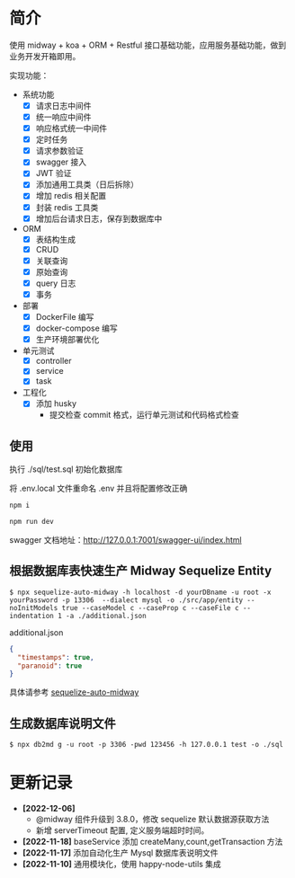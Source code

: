 # 简介

使用 midway + koa + ORM + Restful 接口基础功能，应用服务基础功能，做到业务开发开箱即用。

实现功能：

- 系统功能
  - [x] 请求日志中间件
  - [x] 统一响应中间件
  - [x] 响应格式统一中间件
  - [x] 定时任务
  - [x] 请求参数验证
  - [x] swagger 接入
  - [x] JWT 验证
  - [x] 添加通用工具类（日后拆除）
  - [x] 增加 redis 相关配置
  - [x] 封装 redis 工具类
  - [x] 增加后台请求日志，保存到数据库中
- ORM
  - [x] 表结构生成
  - [x] CRUD
  - [x] 关联查询
  - [x] 原始查询
  - [x] query 日志
  - [x] 事务
- 部署
  - [x] DockerFile 编写
  - [x] docker-compose 编写
  - [x] 生产环境部署优化
- 单元测试
  - [x] controller
  - [x] service
  - [x] task
- 工程化
  - [x] 添加 husky
    - 提交检查 commit 格式，运行单元测试和代码格式检查

## 使用

执行 ./sql/test.sql 初始化数据库

将 .env.local 文件重命名 .env 并且将配置修改正确

```bash
npm i

npm run dev
```

swagger 文档地址：http://127.0.0.1:7001/swagger-ui/index.html

## 根据数据库表快速生产 Midway Sequelize Entity

```shell
$ npx sequelize-auto-midway -h localhost -d yourDBname -u root -x yourPassword -p 13306  --dialect mysql -o ./src/app/entity --noInitModels true --caseModel c --caseProp c --caseFile c --indentation 1 -a ./additional.json
```

additional.json

```json
{
  "timestamps": true,
  "paranoid": true
}
```

具体请参考 [sequelize-auto-midway](https://github.com/happyNode/sequelize-auto-midway)

## 生成数据库说明文件

```shell
$ npx db2md g -u root -p 3306 -pwd 123456 -h 127.0.0.1 test -o ./sql

```

# 更新记录

- **[2022-12-06]**
  - @midway 组件升级到 3.8.0，修改 sequelize 默认数据源获取方法
  - 新增 serverTimeout 配置, 定义服务端超时时间。
- **[2022-11-18]** baseService 添加 createMany,count,getTransaction 方法
- **[2022-11-17]** 添加自动化生产 Mysql 数据库表说明文件
- **[2022-11-10]** 通用模块化，使用 happy-node-utils 集成
